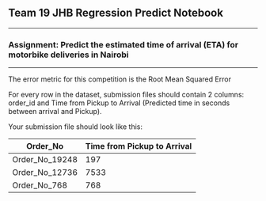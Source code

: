 ## Team 19 JHB Regression Predict Notebook  
---
### Assignment: Predict the estimated time of arrival (ETA) for motorbike deliveries in Nairobi  
---
The error metric for this competition is the Root Mean Squared Error  

For every row in the dataset, submission files should contain 2 columns: order_id and Time from Pickup to Arrival (Predicted time in seconds between arrival and Pickup).  

Your submission file should look like this:  

| Order_No        | Time from Pickup to Arrival  |
| --------------- |------------------------------|
| Order_No_19248  |                          197 |
| Order_No_12736  |                         7533 |
| Order_No_768    |                          768 |
